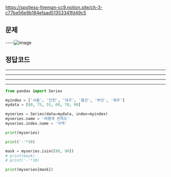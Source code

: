 https://spotless-fireman-cc9.notion.site/ch-3-c77be56e9b184efaad51353341fd49c5    
## 문제
----![image](https://user-images.githubusercontent.com/101866090/204127209-6455c561-b869-435c-a0e2-453b114e235e.png)


## 정답코드
-----
-----
------
-----

```python
from pandas import Series

myindex = ['서울', '인천', '대구', '울산', '부산', '제주']
mydata = [80, 75, 55, 60, 70, 90]

myseries = Series(data=mydata, index=myindex)
myseries.name = '여행객 만족도'
myseries.index.name = '지역'

print(myseries)

print('-'*30)

mask = myseries.isin([80, 90])
# print(mask)
# print('-'*30)

print(myseries[mask])
```
